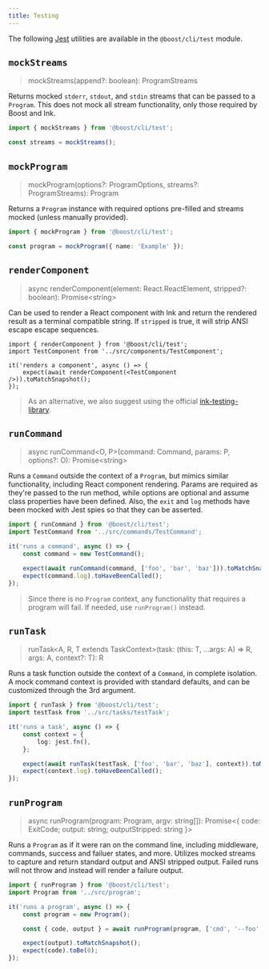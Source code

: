 ```yaml
---
title: Testing
---
```


The following [Jest](https://github.com/facebook/jest) utilities are available in the
`@boost/cli/test` module.

## `mockStreams`

> mockStreams(append?: boolean): ProgramStreams

Returns mocked `stderr`, `stdout`, and `stdin` streams that can be passed to a `Program`. This does
not mock all stream functionality, only those required by Boost and Ink.

```ts
import { mockStreams } from '@boost/cli/test';

const streams = mockStreams();
```

## `mockProgram`

> mockProgram(options?: ProgramOptions, streams?: ProgramStreams): Program

Returns a `Program` instance with required options pre-filled and streams mocked (unless manually
provided).

```ts
import { mockProgram } from '@boost/cli/test';

const program = mockProgram({ name: 'Example' });
```

## `renderComponent`

> async renderComponent(element: React.ReactElement, stripped?: boolean): Promise<string\>

Can be used to render a React component with Ink and return the rendered result as a terminal
compatible string. If `stripped` is true, it will strip ANSI escape escape sequences.

```tsx
import { renderComponent } from '@boost/cli/test';
import TestComponent from '../src/components/TestComponent';

it('renders a component', async () => {
	expect(await renderComponent(<TestComponent />)).toMatchSnapshot();
});
```

> As an alternative, we also suggest using the official
> [ink-testing-library](https://github.com/vadimdemedes/ink-testing-library).

## `runCommand`

> async runCommand<O, P\>(command: Command, params: P, options?: O): Promise<string\>

Runs a `Command` outside the context of a `Program`, but mimics similar functionality, including
React component rendering. Params are required as they're passed to the run method, while options
are optional and assume class properties have been defined. Also, the `exit` and `log` methods have
been mocked with Jest spies so that they can be asserted.

```ts
import { runCommand } from '@boost/cli/test';
import TestCommand from '../src/commands/TestCommand';

it('runs a command', async () => {
	const command = new TestCommand();

	expect(await runCommand(command, ['foo', 'bar', 'baz'])).toMatchSnapshot();
	expect(command.log).toHaveBeenCalled();
});
```

> Since there is no `Program` context, any functionality that requires a program will fail. If
> needed, use `runProgram()` instead.

## `runTask`

> runTask<A, R, T extends TaskContext\>(task: (this: T, ...args: A) => R, args: A, context?: T): R

Runs a task function outside the context of a `Command`, in complete isolation. A mock command
context is provided with standard defaults, and can be customized through the 3rd argument.

```ts
import { runTask } from '@boost/cli/test';
import testTask from '../src/tasks/testTask';

it('runs a task', async () => {
	const context = {
		log: jest.fn(),
	};

	expect(await runTask(testTask, ['foo', 'bar', 'baz'], context)).toMatchSnapshot();
	expect(context.log).toHaveBeenCalled();
});
```

## `runProgram`

> async runProgram(program: Program, argv: string[]): Promise<{ code: ExitCode; output: string;
> outputStripped: string }\>

Runs a `Program` as if it were ran on the command line, including middleware, commands, success and
failuer states, and more. Utilizes mocked streams to capture and return standard output and ANSI
stripped output. Failed runs will not throw and instead will render a failure output.

```ts
import { runProgram } from '@boost/cli/test';
import Program from '../src/program';

it('runs a program', async () => {
	const program = new Program();

	const { code, output } = await runProgram(program, ['cmd', '--foo', '123', 'bar']);

	expect(output).toMatchSnapshot();
	expect(code).toBe(0);
});
```

